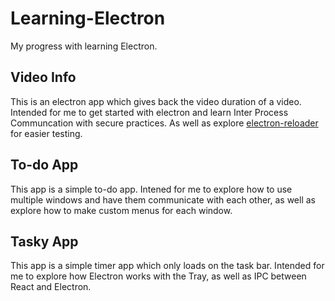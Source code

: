 # Learning-Electron

My progress with learning Electron.

## Video Info

This is an electron app which gives back the video duration of a video. Intended for me to get started with electron and learn Inter Process Communcation with secure practices. As well as explore [electron-reloader](https://www.npmjs.com/package/electron-reloader) for easier testing.

## To-do App

This app is a simple to-do app. Intened for me to explore how to use multiple windows and have them communicate with each other, as well as explore how to make custom menus for each window.

## Tasky App

This app is a simple timer app which only loads on the task bar. Intended for me to explore how Electron works with the Tray, as well as IPC between React and Electron.
